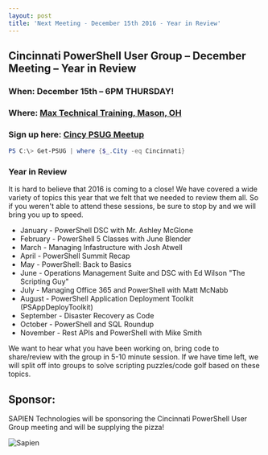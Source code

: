 ```yaml
---
layout: post
title: 'Next Meeting - December 15th 2016 - Year in Review'
---
```


## Cincinnati PowerShell User Group – December Meeting – Year in Review

### When: December 15th – 6PM **THURSDAY!**

### Where: [Max Technical Training, Mason, OH](https://goo.gl/maps/ijBGbvJQR3B2)

### Sign up here: [Cincy PSUG Meetup](http://www.meetup.com/TechLife-Cincinnati/events/236025105/)

```powershell 
PS C:\> Get-PSUG | where {$_.City -eq Cincinnati}
```

### **Year in Review**

It is hard to believe that 2016 is coming to a close! We have covered a wide variety of topics this year that we felt that we needed to review them all. So if you weren't able to attend these sessions, be sure to stop by and we will bring you up to speed. 
* January - PowerShell DSC with Mr. Ashley McGlone
* February - PowerShell 5 Classes with June Blender
* March - Managing Infastructure with Josh Atwell
* April - PowerShell Summit Recap
* May - PowerShell: Back to Basics 
* June - Operations Management Suite and DSC with Ed Wilson "The Scripting Guy"
* July - Managing Office 365 and PowerShell with Matt McNabb
* August - PowerShell Application Deployment Toolkit (PSAppDeployToolkit)
* September - Disaster Recovery as Code
* October - PowerShell and SQL Roundup
* November - Rest APIs and PowerShell with Mike Smith

We want to hear what you have been working on, bring code to share/review with the group in 5-10 minute session. If we have time left, we will split off into groups to solve scripting puzzles/code golf based on these topics.

## Sponsor:

SAPIEN Technologies will be sponsoring the Cincinnati PowerShell User Group meeting and will be supplying the pizza!

![Sapien](http://cincypowershell.org/img/sapien.jpeg)
